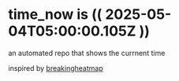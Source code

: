 # time_now is (( 2025-05-04T05:00:00.105Z ))

an automated repo that shows the currnent time

inspired by [breakingheatmap](https://github.com/breakingheatmap/breakingheatmap)